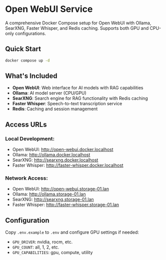 # Open WebUI Service

A comprehensive Docker Compose setup for Open WebUI with Ollama, SearXNG, Faster Whisper, and Redis caching. Supports both GPU and CPU-only configurations.

## Quick Start

```bash
docker compose up -d
```
## What's Included

- **Open WebUI**: Web interface for AI models with RAG capabilities
- **Ollama**: AI model server (CPU/GPU)
- **SearXNG**: Search engine for RAG functionality with Redis caching
- **Faster Whisper**: Speech-to-text transcription service
- **Redis**: Caching and session management

## Access URLs

### Local Development:
- Open WebUI: http://open-webui.docker.localhost
- Ollama: http://ollama.docker.localhost
- SearXNG: http://searxng.docker.localhost
- Faster Whisper: http://faster-whisper.docker.localhost

### Network Access:
- Open WebUI: http://open-webui.storage-01.lan
- Ollama: http://ollama.storage-01.lan
- SearXNG: http://searxng.storage-01.lan
- Faster Whisper: http://faster-whisper.storage-01.lan

## Configuration

Copy `.env.example` to `.env` and configure GPU settings if needed:
- `GPU_DRIVER`: nvidia, rocm, etc.
- `GPU_COUNT`: all, 1, 2, etc.
- `GPU_CAPABILITIES`: gpu, compute, utility